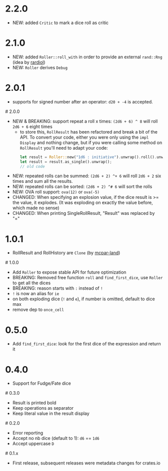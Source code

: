 # 2.2.0
- NEW: added `Critic` to mark a dice roll as critic

# 2.1.0
- NEW: added `Roller::roll_with` in order to provide an external `rand::Rng` (idea by
  [rardiol](https://github.com/rardiol))
- NEW: `Roller` derives `Debug`

# 2.0.1
- supports for signed number after an operator: `d20 + -4` is accepted.

# 2.0.0
- NEW & BREAKING: support repeat a roll x times: `(2d6 + 6) ^ 8` will roll `2d6 + 6` eight times
    - to store this, `RollResult` has been refactored and break a bit of the API. To
      convert your code, either you were only using the `impl Display` and nothing change,
      but if you were calling some method on `RollResult` you'll need to adapt your code:
      ```rust
      let result = Roller::new("1d6 : initiative").unwrap().roll().unwrap();
      let result = result.as_single().unwrap();
      // old code
      ```
- NEW: repeated rolls can be summed: `(2d6 + 2) ^+ 6` will roll `2d6 + 2` six times and
  sum all the results.
- NEW: repeated rolls can be sorted: `(2d6 + 2) ^# 6` will sort the rolls
- NEW: OVA roll support: `ova(12)` or `ova(-5)`
- CHANGED: When specifying an explosion value, if the dice result is >= the value, it
  explodes. (It was exploding on exactly the value before, which made no sense)
- CHANGED: When printing SingleRollResult, "Result" was replaced by "="

# 1.0.1
- RollResult and RollHistory are `Clone` (by [mcpar-land](https://github.com/mcpar-land))

# 1.0.0
- Add `Roller` to expose stable API for future optimization
- BREAKING: Removed free function `roll` and `find_first_dice`, use `Roller` to get all the dices
- BREAKING: reason starts with `:` instead of `!` 
- `!` is now an alias for `ie`
- on both exploding dice (`!` and `e`), if number is omitted, default to dice max
- remove dep to `once_cell`

# 0.5.0
- Add `find_first_dice`: look for the first dice of the expression and return it

# 0.4.0
- Support for Fudge/Fate dice

# 0.3.0
- Result is printed bold
- Keep operations as separator
- Keep literal value in the result display

# 0.2.0
- Error reporting
- Accept no nb dice (default to 1): `d6` == `1d6`
- Accept uppercase `D`

# 0.1.x
- First release, subsequent releases were metadata changes for crates.io